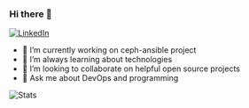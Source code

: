 ### Hi there 👋

[![LinkedIn](https://img.shields.io/badge/linkedin-%230077B5.svg?style=for-the-badge&logo=linkedin&logoColor=white)](https://www.linkedin.com/in/milad-yarmohammadi/)

- 🔭 I’m currently working on ceph-ansible project
- 🌱 I’m always learning about technologies
- 👯 I’m looking to collaborate on helpful open source projects
- 💬 Ask me about DevOps and programming

![Stats](https://github-readme-stats.vercel.app/api?username=MiladYarmohammadi&include_all_commits=true&theme=merko)
